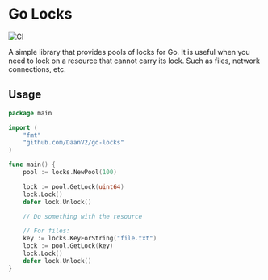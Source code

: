 # Go Locks

[![CI](https://github.com/DaanV2/go-locks/actions/workflows/pipeline.yaml/badge.svg)](https://github.com/DaanV2/go-locks/actions/workflows/pipeline.yaml)

A simple library that provides pools of locks for Go. It is useful when you need to lock on a resource that cannot carry its lock.
Such as files, network connections, etc.

## Usage
```go
package main

import (
    "fmt"
    "github.com/DaanV2/go-locks"
)

func main() {
    pool := locks.NewPool(100)

    lock := pool.GetLock(uint64)
    lock.Lock()
    defer lock.Unlock()

    // Do something with the resource

    // For files:
    key := locks.KeyForString("file.txt")
    lock := pool.GetLock(key)
    lock.Lock()
    defer lock.Unlock()
}
```